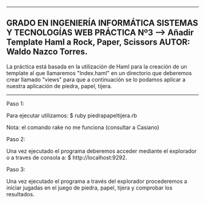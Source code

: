 -------------------------------------------------------------
GRADO EN INGENIERÍA INFORMÁTICA
SISTEMAS Y TECNOLOGÍAS WEB
PRÁCTICA Nº3 --> Añadir Template Haml a Rock, Paper, Scissors
AUTOR: Waldo Nazco Torres.
-------------------------------------------------------------

La práctica está basada en la utilización de Haml para la creación de un template al que llamaremos "Index.haml" en un directorio que deberemos crear llamado "views" para que a continuación se lo podamos aplicar a nuestra aplicación de piedra, papel, tijera.

-------------------------------------------------------------

Paso 1:

Para ejecutar utilizamos: $ ruby piedrapapeltijera.rb

Nota: el comando rake no me funciona (consultar a Casiano)

Paso 2:

Una vez ejecutado el programa deberemos acceder mediante el explorador o a traves de consola a: $ http://localhost:9292.

Paso 3:

Una vez ejecutado el programa a través del explorador procederemos a iniciar jugadas en el juego de piedra, papel, tijera y comprobar los resultados.
